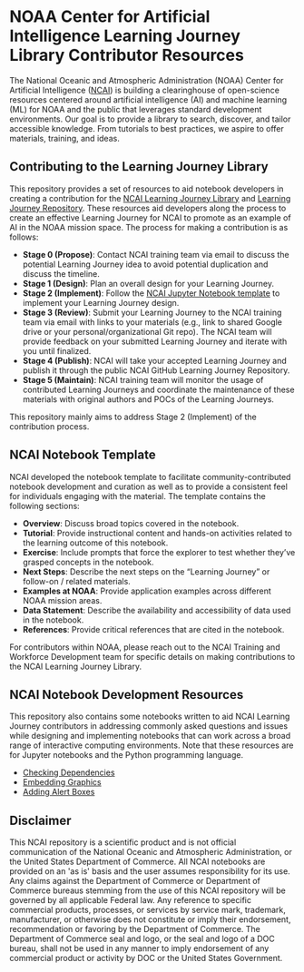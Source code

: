 # NOAA Center for Artificial Intelligence Learning Journey Library Contributor Resources

The National Oceanic and Atmospheric Administration (NOAA) Center for Artificial Intelligence ([NCAI](https://www.noaa.gov/ai)) is building a clearinghouse of open-science resources centered around artificial intelligence (AI) and machine learning (ML) for NOAA and the public that leverages standard development environments. Our goal is to provide a library to search, discover, and tailor accessible knowledge. From tutorials to best practices, we aspire to offer materials, training, and ideas.

## Contributing to the Learning Journey Library
This repository provides a set of resources to aid notebook developers in creating a contribution for the [NCAI Learning Journey Library](https://www.noaa.gov/ai/resources/learning-journey-library) and [Learning Journey Repository](https://github.com/noaa-ncai/learning-journey/). These resources aid developers along the process to create an effective Learning Journey for NCAI to promote as an example of AI in the NOAA mission space. The process for making a contribution is as follows: 

* __Stage 0 (Propose)__: Contact NCAI training team via email to discuss the potential Learning Journey idea to avoid potential duplication and discuss the timeline.
* __Stage 1 (Design)__: Plan an overall design for your Learning Journey.
* __Stage 2 (Implement)__: Follow the [NCAI Jupyter Notebook template](NCAI_Training_Notebook_template.ipynb) to implement your Learning Journey design.
* __Stage 3 (Review)__: Submit your Learning Journey to the NCAI training team via email with links to your materials (e.g., link to shared Google drive or your personal/organizational Git repo). The NCAI team will provide feedback on your submitted Learning Journey and iterate with you until finalized.
* __Stage 4 (Publish)__: NCAI will take your accepted Learning Journey and publish it through the public NCAI GitHub Learning Journey Repository.
* __Stage 5 (Maintain)__: NCAI training team will monitor the usage of contributed Learning Journeys and coordinate the maintenance of these materials with original authors and POCs of the Learning Journeys.

This repository mainly aims to address Stage 2 (Implement) of the contribution process.

## NCAI Notebook Template
NCAI developed the notebook template to facilitate community-contributed notebook development and curation as well as to provide a consistent feel for individuals engaging with the material. The template contains the following sections:
* __Overview__: Discuss broad topics covered in the notebook.
* __Tutorial__: Provide instructional content and hands-on activities related to the learning outcome of this notebook.
* __Exercise__: Include prompts that force the explorer to test whether they’ve grasped concepts in the notebook.
* __Next Steps__: Describe the next steps on the “Learning Journey” or follow-on / related materials.
* __Examples at NOAA__: Provide application examples across different NOAA mission areas.
* __Data Statement__: Describe the availability and accessibility of data used in the notebook. 
* __References__: Provide critical references that are cited in the notebook.

For contributors within NOAA, please reach out to the NCAI Training and Workforce Development team for specific details on making contributions to the NCAI Learning Journey Library.

## NCAI Notebook Development Resources

This repository also contains some notebooks written to aid NCAI Learning Journey contributors in addressing commonly asked questions and issues while designing and implementing notebooks that can work across a broad range of interactive computing environments. Note that these resources are for Jupyter notebooks and the Python programming language.

* [Checking Dependencies](./resources/CheckingDependencies.ipynb)
* [Embedding Graphics](./resources/EmbedGraphicsInMarkdown.ipynb)
* [Adding Alert Boxes](./resources/AddingAlertBoxes.ipynb)

## Disclaimer
This NCAI repository is a scientific product and is not official communication of the National Oceanic and Atmospheric Administration, or the United States Department of Commerce. All NCAI notebooks are provided on an 'as is' basis and the user assumes responsibility for its use. Any claims against the Department of Commerce or Department of Commerce bureaus stemming from the use of this NCAI repository will be governed by all applicable Federal law. Any reference to specific commercial products, processes, or services by service mark, trademark, manufacturer, or otherwise does not constitute or imply their endorsement, recommendation or favoring by the Department of Commerce. The Department of Commerce seal and logo, or the seal and logo of a DOC bureau, shall not be used in any manner to imply endorsement of any commercial product or activity by DOC or the United States Government.
